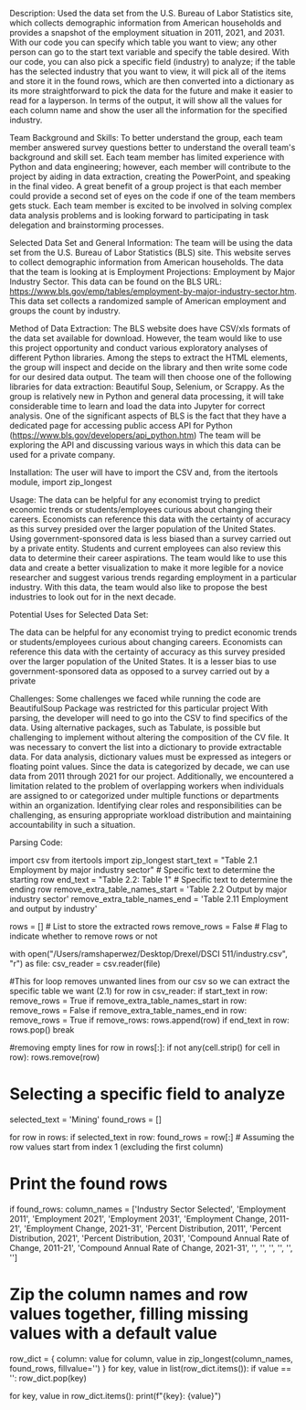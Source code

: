 Description:  Used the data set from the U.S. Bureau of Labor Statistics site, which collects demographic information from American households and provides a snapshot of the employment situation in 2011, 2021, and 2031. With our code you can specify which table you want to view; any other person can go to the start text variable and specify the table desired. With our code, you can also pick a specific field (industry) to analyze; if the table has the selected industry that you want to view, it will pick all of the items and store it in the found rows,  which are then converted into a dictionary as its more straightforward to pick the data for the future and make it easier to read for a layperson. In terms of the output, it will show all the values for each column name and show the user all the information for the specified industry.
 
Team Background and Skills: 
To better understand the group, each team member answered survey questions better to understand the overall team's background and skill set. Each team member has limited experience with Python and data engineering; however, each member will contribute to the project by aiding in data extraction, creating the PowerPoint, and speaking in the final video. A great benefit of a group project is that each member could provide a second set of eyes on the code if one of the team members gets stuck. Each team member is excited to be involved in solving complex data analysis problems and is looking forward to participating in task delegation and brainstorming processes. 


Selected Data Set and General Information: 
The team will be using the data set from the U.S. Bureau of Labor Statistics (BLS) site. This website serves to collect demographic information from American households. The data that the team is looking at is Employment Projections: Employment by Major Industry Sector. This data can be found on the BLS URL: https://www.bls.gov/emp/tables/employment-by-major-industry-sector.htm. This data set collects a randomized sample of American employment and groups the count by industry. 


Method of Data Extraction: 
The BLS website does have CSV/xls formats of the data set available for download. However, the team would like to use this project opportunity and conduct various exploratory analyses of different Python libraries. Among the steps to extract the HTML elements, the group will inspect and decide on the library and then write some code for our desired data output. The team will then choose one of the following libraries for data extraction: Beautiful Soup, Selenium, or Scrappy. As the group is relatively new in Python and general data processing, it will take considerable time to learn and load the data into Jupyter for correct analysis. One of the significant aspects of BLS is the fact that they have a dedicated page for accessing public access API for Python (https://www.bls.gov/developers/api_python.htm) The team will be exploring the API and discussing various ways in which this data can be used for a private company. 

 Installation: The user will have to import the CSV and, from the itertools module, import zip_longest


Usage:   The data can be helpful for any economist trying to predict economic trends or students/employees curious about changing their careers.  Economists can reference this data with the certainty of accuracy as this survey presided over the larger population of the United States. Using government-sponsored data is less biased than a survey carried out by a private entity. Students and current employees can also review this data to determine their career aspirations.  The team would like to use this data and create a better visualization to make it more legible for a novice researcher and suggest various trends regarding employment in a particular industry.  With this data, the team would also like to propose the best industries to look out for in the next decade.

 Potential Uses for Selected Data Set: 

The data can be helpful for any economist trying to predict economic trends or students/employees curious about changing careers. Economists can reference this data with the certainty of accuracy as this survey presided over the larger population of the United States. It is a lesser bias to use government-sponsored data as opposed to a survey carried out by a private 

 Challenges:
Some challenges we faced while running the code are BeautifulSoup Package was restricted for
this particular project With parsing, the developer will need to go into the CSV to find
specifics of the data. Using alternative packages, such as Tabulate, is possible but
challenging to implement without altering the composition of the CV file. It was necessary to
convert the list into a dictionary to provide extractable data. For data analysis, dictionary
values must be expressed as integers or floating point values. Since the data is categorized
by decade, we can use data from 2011 through 2021 for our project. Additionally, we
encountered a limitation related to the problem of overlapping workers when individuals are
assigned to or categorized under multiple functions or departments within an organization.
Identifying clear roles and responsibilities can be challenging, as ensuring appropriate
workload distribution and maintaining accountability in such a situation.


Parsing Code:  
 
import csv 
from itertools import zip_longest 
start_text = "Table 2.1 Employment by major industry sector"  # Specific text to determine the starting row 
end_text = "Table 2.2: Table 1"  # Specific text to determine the ending row 
remove_extra_table_names_start = 'Table 2.2 Output by major industry sector' 
remove_extra_table_names_end = 'Table 2.11 Employment and output by industry' 
  
rows = []  # List to store the extracted rows 
remove_rows = False  # Flag to indicate whether to remove rows or not 
  
with open("/Users/ramshaperwez/Desktop/Drexel/DSCI 511/industry.csv", "r") as file: 
csv_reader = csv.reader(file) 
 
#This for loop removes unwanted lines from our csv so we can extract the specific table we want (2.1) 
for row in csv_reader: 
    	if start_text in row: 
        	remove_rows = True 
    	if remove_extra_table_names_start in row: 
        	remove_rows = False 
    	if remove_extra_table_names_end in row: 
        	remove_rows = True 
    	if remove_rows: 
        	rows.append(row) 
    	if end_text in row: 
        	rows.pop() 
        	break 
        	 
#removing empty lines 
for row in rows[:]: 
    	if not any(cell.strip() for cell in row): 
        	rows.remove(row) 
  
# Selecting a specific field to analyze  
  
selected_text = 'Mining' 
found_rows = [] 
  
for row in rows: 
if selected_text in row: 
    	found_rows = row[:]  # Assuming the row values start from index 1 (excluding the first column) 
  
# Print the found rows 
if found_rows: 
column_names = ['Industry Sector Selected', 'Employment 2011', 'Employment 2021', 'Employment 2031', 'Employment Change, 2011-21', 'Employment Change, 2021-31', 'Percent Distribution, 2011', 'Percent Distribution, 2021', 'Percent Distribution, 2031', 'Compound Annual Rate of Change, 2011-21', 'Compound Annual Rate of Change, 2021-31', '', '', '', '', '', ''] 
  
# Zip the column names and row values together, filling missing values with a default value 
row_dict = { 
column: value 
for column, value in zip_longest(column_names, found_rows, fillvalue='') 
} 
for key, value in list(row_dict.items()): 
if value == '': 
    	row_dict.pop(key) 
 
for key, value in row_dict.items(): 
print(f"{key}: {value}") 

